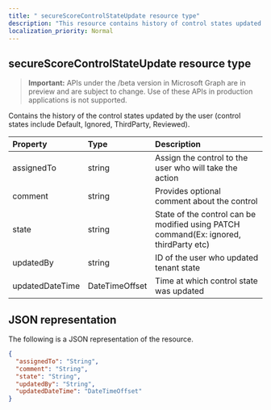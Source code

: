 ```yaml
---
title: " secureScoreControlStateUpdate resource type"
description: "This resource contains history of control states updated by user (control states include Default, Ignored, ThirdParty, Reviewed)."
localization_priority: Normal
---
```

 ##  secureScoreControlStateUpdate resource type

> **Important:** APIs under the /beta version in Microsoft Graph are in preview and are subject to change. Use of these APIs in production applications is not supported.

Contains the history of the control states updated by the user (control states include Default, Ignored, ThirdParty, Reviewed).

|Property         | Type           |Description                                                  |
|:----------------|:---------------|:------------------------------------------------------------|
| assignedTo      | string         | Assign the control to the user who will take the action     |
| comment         | string         | Provides optional comment about the control                 |
| state           | string         | State of the control can be modified using PATCH command(Ex: ignored, thirdParty etc) |
| updatedBy       | string         |ID of the user who updated tenant state                      |
| updatedDateTime | DateTimeOffset |Time at which control state was updated                      |
 

## JSON representation
 The following is a JSON representation of the resource.

 <!-- {
  "blockType": "resource",
  "optionalProperties": [],
  "@odata.type": "microsoft.graph.secureScoreControlStateUpdate"
}-->
```json
{
  "assignedTo": "String",
  "comment": "String",
  "state": "String",
  "updatedBy": "String",
  "updatedDateTime": "DateTimeOffset"
}
```
 <!-- {
  "type": "#page.annotation",
  "description": "secureScoreControlStateUpdate resource",
  "keywords": "",
  "section": "documentation",
  "tocPath": ""
}-->
